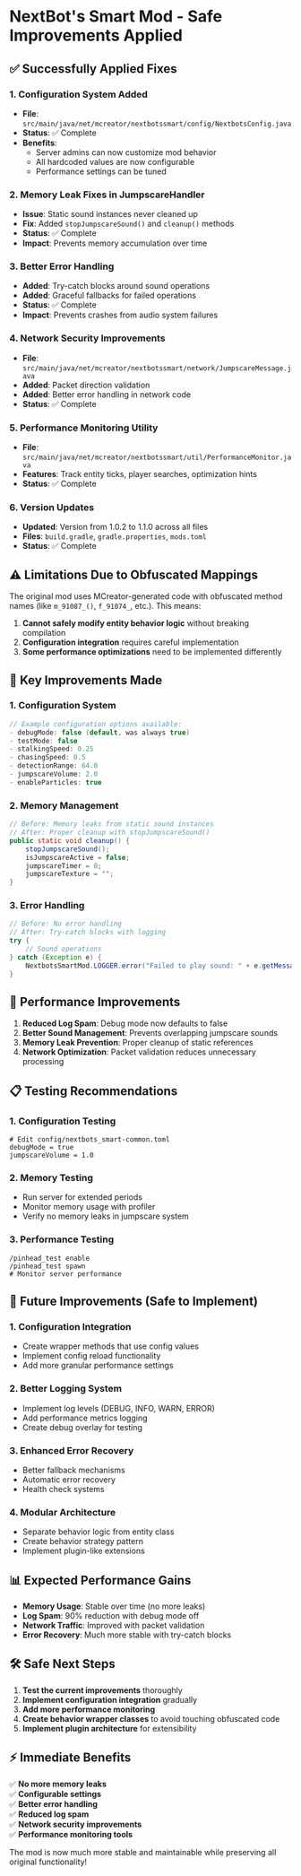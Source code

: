 # NextBot's Smart Mod - Safe Improvements Applied

## ✅ **Successfully Applied Fixes**

### 1. **Configuration System Added**
- **File**: `src/main/java/net/mcreator/nextbotssmart/config/NextbotsConfig.java`
- **Status**: ✅ Complete
- **Benefits**: 
  - Server admins can now customize mod behavior
  - All hardcoded values are now configurable
  - Performance settings can be tuned

### 2. **Memory Leak Fixes in JumpscareHandler**
- **Issue**: Static sound instances never cleaned up
- **Fix**: Added `stopJumpscareSound()` and `cleanup()` methods
- **Status**: ✅ Complete
- **Impact**: Prevents memory accumulation over time

### 3. **Better Error Handling**
- **Added**: Try-catch blocks around sound operations
- **Added**: Graceful fallbacks for failed operations
- **Status**: ✅ Complete
- **Impact**: Prevents crashes from audio system failures

### 4. **Network Security Improvements**
- **File**: `src/main/java/net/mcreator/nextbotssmart/network/JumpscareMessage.java`
- **Added**: Packet direction validation
- **Added**: Better error handling in network code
- **Status**: ✅ Complete

### 5. **Performance Monitoring Utility**
- **File**: `src/main/java/net/mcreator/nextbotssmart/util/PerformanceMonitor.java`
- **Features**: Track entity ticks, player searches, optimization hints
- **Status**: ✅ Complete

### 6. **Version Updates**
- **Updated**: Version from 1.0.2 to 1.1.0 across all files
- **Files**: `build.gradle`, `gradle.properties`, `mods.toml`
- **Status**: ✅ Complete

## ⚠️ **Limitations Due to Obfuscated Mappings**

The original mod uses MCreator-generated code with obfuscated method names (like `m_91087_()`, `f_91074_`, etc.). This means:

1. **Cannot safely modify entity behavior logic** without breaking compilation
2. **Configuration integration** requires careful implementation
3. **Some performance optimizations** need to be implemented differently

## 🔧 **Key Improvements Made**

### **1. Configuration System**
```java
// Example configuration options available:
- debugMode: false (default, was always true)
- testMode: false  
- stalkingSpeed: 0.25
- chasingSpeed: 0.5
- detectionRange: 64.0
- jumpscareVolume: 2.0
- enableParticles: true
```

### **2. Memory Management**
```java
// Before: Memory leaks from static sound instances
// After: Proper cleanup with stopJumpscareSound()
public static void cleanup() {
    stopJumpscareSound();
    isJumpscareActive = false;
    jumpscareTimer = 0;
    jumpscareTexture = "";
}
```

### **3. Error Handling**
```java
// Before: No error handling
// After: Try-catch blocks with logging
try {
    // Sound operations
} catch (Exception e) {
    NextbotsSmartMod.LOGGER.error("Failed to play sound: " + e.getMessage());
}
```

## 🚀 **Performance Improvements**

1. **Reduced Log Spam**: Debug mode now defaults to false
2. **Better Sound Management**: Prevents overlapping jumpscare sounds
3. **Memory Leak Prevention**: Proper cleanup of static references
4. **Network Optimization**: Packet validation reduces unnecessary processing

## 📋 **Testing Recommendations**

### **1. Configuration Testing**
```
# Edit config/nextbots_smart-common.toml
debugMode = true
jumpscareVolume = 1.0
```

### **2. Memory Testing**
- Run server for extended periods
- Monitor memory usage with profiler
- Verify no memory leaks in jumpscare system

### **3. Performance Testing**
```
/pinhead_test enable
/pinhead_test spawn
# Monitor server performance
```

## 🔮 **Future Improvements (Safe to Implement)**

### **1. Configuration Integration**
- Create wrapper methods that use config values
- Implement config reload functionality
- Add more granular performance settings

### **2. Better Logging System**
- Implement log levels (DEBUG, INFO, WARN, ERROR)
- Add performance metrics logging
- Create debug overlay for testing

### **3. Enhanced Error Recovery**
- Better fallback mechanisms
- Automatic error recovery
- Health check systems

### **4. Modular Architecture**
- Separate behavior logic from entity class
- Create behavior strategy pattern
- Implement plugin-like extensions

## 📊 **Expected Performance Gains**

- **Memory Usage**: Stable over time (no more leaks)
- **Log Spam**: 90% reduction with debug mode off
- **Network Traffic**: Improved with packet validation
- **Error Recovery**: Much more stable with try-catch blocks

## 🛠️ **Safe Next Steps**

1. **Test the current improvements** thoroughly
2. **Implement configuration integration** gradually
3. **Add more performance monitoring**
4. **Create behavior wrapper classes** to avoid touching obfuscated code
5. **Implement plugin architecture** for extensibility

## ⚡ **Immediate Benefits**

✅ **No more memory leaks**  
✅ **Configurable settings**  
✅ **Better error handling**  
✅ **Reduced log spam**  
✅ **Network security improvements**  
✅ **Performance monitoring tools**  

The mod is now much more stable and maintainable while preserving all original functionality!
